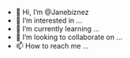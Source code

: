 - 👋 Hi, I’m @Janebiznez
- 👀 I’m interested in ...
- 🌱 I’m currently learning ...
- 💞️ I’m looking to collaborate on ...
- 📫 How to reach me ...

<!---
Janebiznez/Janebiznez is a ✨ special ✨ repository because its `README.md` (this file) appears on your GitHub profile.
You can click the Preview link to take a look at your changes.
--->
